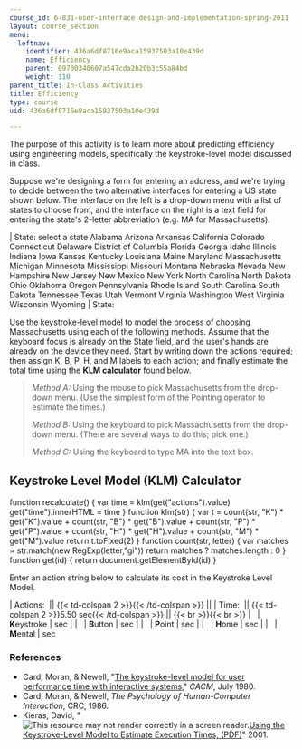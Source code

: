```yaml
---
course_id: 6-831-user-interface-design-and-implementation-spring-2011
layout: course_section
menu:
  leftnav:
    identifier: 436a6df8716e9aca15937503a10e439d
    name: Efficiency
    parent: 09700340607a547cda2b20b3c55a84bd
    weight: 110
parent_title: In-Class Activities
title: Efficiency
type: course
uid: 436a6df8716e9aca15937503a10e439d

---
```


The purpose of this activity is to learn more about predicting efficiency using engineering models, specifically the keystroke-level model discussed in class.

Suppose we're designing a form for entering an address, and we're trying to decide between the two alternative interfaces for entering a US state shown below. The interface on the left is a drop-down menu with a list of states to choose from, and the interface on the right is a text field for entering the state's 2-letter abbreviation (e.g. MA for Massachusetts).

| State: select a state Alabama Arizona Arkansas California Colorado Connecticut Delaware District of Columbia Florida Georgia Idaho Illinois Indiana Iowa Kansas Kentucky Louisiana Maine Maryland Massachusetts Michigan Minnesota Mississippi Missouri Montana Nebraska Nevada New Hampshire New Jersey New Mexico New York North Carolina North Dakota Ohio Oklahoma Oregon Pennsylvania Rhode Island South Carolina South Dakota Tennessee Texas Utah Vermont Virginia Washington West Virginia Wisconsin Wyoming | State:  

Use the keystroke-level model to model the process of choosing Massachusetts using each of the following methods. Assume that the keyboard focus is already on the State field, and the user's hands are already on the device they need. Start by writing down the actions required; then assign K, B, P, H, and M labels to each action; and finally estimate the total time using the **KLM calculator** found below.

> _Method A:_ Using the mouse to pick Massachusetts from the drop-down menu. (Use the simplest form of the Pointing operator to estimate the times.)
> 
> _Method B:_ Using the keyboard to pick Massachusetts from the drop-down menu. (There are several ways to do this; pick one.)
> 
> _Method C:_ Using the keyboard to type MA into the text box.

Keystroke Level Model (KLM) Calculator
--------------------------------------

function recalculate() { var time = klm(get("actions").value) get("time").innerHTML = time } function klm(str) { var t = count(str, "K") \* get("K").value + count(str, "B") \* get("B").value + count(str, "P") \* get("P").value + count(str, "H") \* get("H").value + count(str, "M") \* get("M").value return t.toFixed(2) } function count(str, letter) { var matches = str.match(new RegExp(letter,"gi")) return matches ? matches.length : 0 } function get(id) { return document.getElementById(id) }

Enter an action string below to calculate its cost in the Keystroke Level Model.

| Actions:  || {{< td-colspan 2 >}}{{< /td-colspan >}} ||
| Time:  || {{< td-colspan 2 >}}5.50 sec{{< /td-colspan >}} || {{< br >}}{{< br >}} | &nbsp; | **K**eystroke |  sec |
| &nbsp; | **B**utton |  sec |
| &nbsp; | **P**oint |  sec |
| &nbsp; | **H**ome |  sec |
| &nbsp; | **M**ental |  sec 

### References

*   Card, Moran, & Newell, "[The keystroke-level model for user performance time with interactive systems](http://doi.acm.org/10.1145/358886.358895)," _CACM_, July 1980.
*   Card, Moran, & Newell, _The Psychology of Human-Computer Interaction_, CRC, 1986.
*   Kieras, David, "![This resource may not render correctly in a screen reader.](/images/inacessible.gif)[Using the Keystroke-Level Model to Estimate Execution Times, (PDF)](http://www.cs.loyola.edu/~lawrie/CS774/S06/homework/klm.pdf)" 2001.